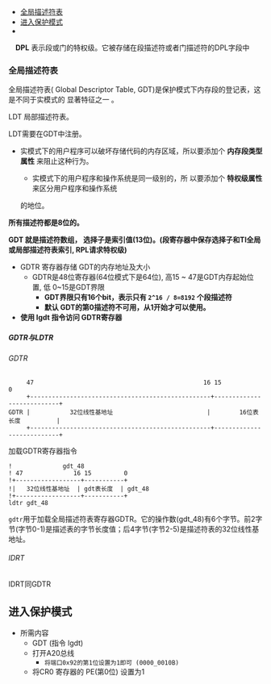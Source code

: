 - [全局描述符表](#全局描述符表)
- [进入保护模式](#进入保护模式)
- 



　**DPL** 表示段或门的特权级。它被存储在段描述符或者门描述符的DPL字段中



### 全局描述符表

全局描述符表( Global Descriptor Table, GDT)是保护模式下内存段的登记表，这是不同于实模式的 显著特征之一 。

LDT 局部描述符表。

LDT需要在GDT中注册。

- 实模式下的用户程序可以破坏存储代码的内存区域，所以要添加个 **内存段类型属性** 来阻止这种行为。

  - 实模式下的用户程序和操作系统是同一级别的，所 以要添加个 **特权级属性** 来区分用户程序和操作系统

  的地位。

**所有描述符都是8位的。**

**GDT 就是描述符数组， 选择子是索引值(13位)。(段寄存器中保存选择子和TI全局或局部描述符表索引, RPL请求特权级)**

- GDTR 寄存器存储 GDT的内存地址及大小
  - GDTR是48位寄存器(64位模式下是64位),  高15 ~ 47是GDT内存起始位置, 低 0~15是GDT界限
    - **GDT界限只有16个bit，表示只有 `2^16 / 8=8192` 个段描述符**
    - **默认 GDT的第0描述符不可用，从1开始才可以使用。**
- **使用 lgdt 指令访问 GDTR寄存器**



##### GDTR与LDTR

###### GDTR

```register
     47                                               16 15                        0
     +--------------------------------------------------+---------------------------+
GDTR |           32位线性基地址                          |        16位表长度          |
     +--------------------------------------------------+---------------------------+
```

加载GDTR寄存器指令

```assembly
!	           gdt_48
! 47              16 15         0
!+------------------+-----------+
!|   32位线性基地址  | gdt表长度  | gdt_48
!+------------------+-----------+
ldtr gdt_48
```

`gdtr`用于加载全局描述符表寄存器GDTR。它的操作数(gdt_48)有6个字节。前2字节(字节0-1)是描述表的字节长度值；后4字节(字节2-5)是描述符表的32位线性基地址。

###### IDRT

IDRT同GDTR



## 进入保护模式

- 所需内容
  - GDT   (指令 lgdt)
  - 打开A20总线
    - `将端口0x92的第1位设置为1即可 (0000_0010B)`
  - 将CR0 寄存器的 PE(第0位) 设置为1
